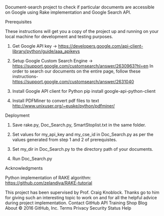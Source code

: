 Document-search project to check if particular documents are accessible on Google using Rake implementation and Google Search API.

Prerequisites

These instructions will get you a copy of the project up and running on your local machine for development and testing purposes.

1) Get Google API key -> https://developers.google.com/api-client-library/python/guide/aaa_apikeys

2) Setup Google Custom Search Engine -> https://support.google.com/customsearch/answer/2630963?hl=en
In order to search our documents on the entire page, follow these instructions- https://support.google.com/customsearch/answer/2631040

3) Install Google API client for Python
pip install google-api-python-client

4) Install PDFMiner to convert pdf files to text
http://www.unixuser.org/~euske/python/pdfminer/

Deployment

1) Save rake.py, Doc_Search.py, SmartStoplist.txt in the same folder.

2) Set values for my_api_key and my_cse_id in Doc_Search.py as per the values generated from step 1 and 2 of prerequistes.

3) Set my_dir in Doc_Search.py to the directory path of your documents.

4) Run Doc_Search.py

Acknowledgments

Python implementation of RAKE algorithm: https://github.com/zelandiya/RAKE-tutorial

This project has been supervised by Prof. Craig Knoblock. Thanks go to him for giving such an interesting topic to work on and for all the helpful advice during project implementation.
Contact GitHub API Training Shop Blog About
© 2016 GitHub, Inc. Terms Privacy Security Status Help
